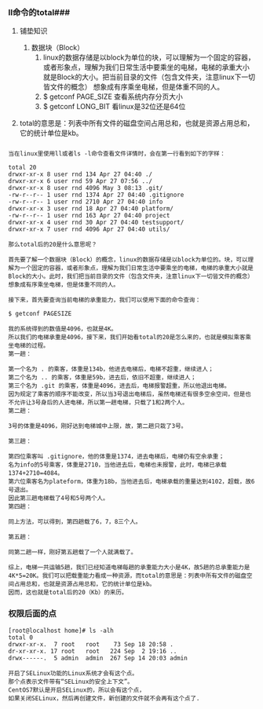 ### ll命令的total###
1. 铺垫知识
	1. 数据块（Block）
		1. linux的数据存储是以block为单位的块，可以理解为一个固定的容器，或者形象点，理解为我们日常生活中要乘坐的电梯，电梯的承重大小就是Block的大小。把当前目录的文件（包含文件夹，注意linux下一切皆文件的概念） 想象成有序乘坐电梯，但是体重不同的人。
		2. $ getconf PAGE_SIZE 	查看系统内存分页大小
		3. $ getconf LONG_BIT 	看linux是32位还是64位

2. total的意思是：列表中所有文件的磁盘空间占用总和，也就是资源占用总和，它的统计单位是kb。 


### 
	当在linux里使用ll或者ls -l命令查看文件详情时，会在第一行看到如下的字样： 
	
	total 20 
	drwxr-xr-x 8 user rnd 134 Apr 27 04:40 ./ 
	drwxr-xr-x 6 user rnd 59 Apr 27 07:56 ../ 
	drwxr-xr-x 8 user rnd 4096 May 3 08:13 .git/ 
	-rw-r--r-- 1 user rnd 1374 Apr 27 04:40 .gitignore 
	-rw-r--r-- 1 user rnd 2710 Apr 27 04:40 info 
	drwxr-xr-x 3 user rnd 18 Apr 27 04:40 platform/ 
	-rw-r--r-- 1 user rnd 163 Apr 27 04:40 project 
	drwxr-xr-x 4 user rnd 30 Apr 27 04:40 testsupport/ 
	drwxr-xr-x 7 user rnd 4096 Apr 27 04:40 utils/ 
	
	那么total后的20是什么意思呢？
	
	首先要了解一个数据块（Block）的概念，linux的数据存储是以block为单位的。块，可以理解为一个固定的容器，或者形象点，理解为我们日常生活中要乘坐的电梯，电梯的承重大小就是Block的大小。此时，我们把当前目录的文件（包含文件夹，注意linux下一切皆文件的概念） 想象成有序乘坐电梯，但是体重不同的人。
	
	接下来，首先要查询当前电梯的承重能力，我们可以使用下面的命令查询：
	
	$ getconf PAGESIZE
	
	我的系统得到的数值是4096，也就是4K。 
	所以我们的电梯承重是4096，接下来，我们开始看total的20是怎么来的，也就是模拟乘客乘坐电梯的过程。 
	第一趟：
	
	第一个名为 . 的乘客，体重是134b，他进去电梯后，电梯不超重，继续进人；
	第二个名为 .. 的乘客，体重是59b，进去后，依旧不超重，继续进人；
	第三个名为 .git 的乘客，体重是4096，进去后，电梯报警超重，所以他退出电梯。
	因为规定了乘客的顺序不能改变，所以当3号退出电梯后，虽然电梯还有很多空余空间，但是也不允许让3号身后的人进电梯，所以第一趟电梯，只载了1和2两个人。 
	第二趟：
	
	3号的体重是4096，刚好达到电梯城中上限，故，第二趟只栽了3号。
	
	第三趟：
	
	第四位乘客叫 .gitignore，他的体重是1374，进去电梯后，电梯仍有空余承重；
	名为info的5号乘客，体重是2710，当他进去后，电梯也未报警，此时，电梯已承载1374+2710=4084。
	第六位乘客名为plateform，体重为18b，当他进去后，电梯承载的重量达到4102，超载，故6号退出。
	因此第三趟电梯载了4号和5号两个人。 
	第四趟：
	
	同上方法，可以得到，第四趟载了6，7，8三个人。
	
	第五趟：
	
	同第二趟一样，刚好第五趟载了一个人就满载了。
	
	综上，电梯一共运输5趟，我们已经知道电梯每趟的承重能力大小是4K，故5趟的总承重能力是4K*5=20K。我们可以把载重能力看成一种资源，而total的意思是：列表中所有文件的磁盘空间占用总和，也就是资源占用总和，它的统计单位是kb。 
	因而，这也就是total后的20（Kb）的来历。

### 权限后面的点 ###
	[root@localhost home]# ls -alh
	total 0
	drwxr-xr-x.  7 root   root    73 Sep 18 20:58 .
	dr-xr-xr-x. 17 root   root   224 Sep  2 19:16 ..
	drwx------.  5 admin  admin  267 Sep 14 20:03 admin

	开启了SELinux功能的Linux系统才会有这个点。
	那个点表示文件带有“SELinux的安全上下文”。
	CentOS7默认是开启SELinux的，所以会有这个点，
	如果关闭SELinux，然后再创建文件，新创建的文件就不会再有这个点了.

